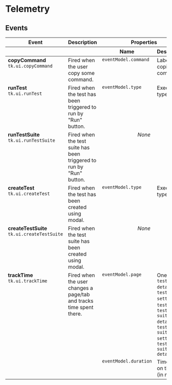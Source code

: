 # Telemetry

## Events

<table>
  <thead>
    <tr>
      <th>Event</th>
      <th>Description</th>
      <th colspan="2">Properties</th>
    </tr>
    <tr>
      <th colspan="2"></th>
      <th>Name</th>
      <th>Description</th>
    </tr>
  </thead>
  <tbody>
    <tr valign="top">
      <td rowspan="1">
        <strong>copyCommand</strong><br>
        <code>tk.ui.copyCommand</code>
      </td>
      <td rowspan="1">
        Fired when the user copy some command.
      </td>
      <td><code>eventModel.command</code></td>
      <td>Label of the copied command</td>
    </tr>
    <tr valign="top">
      <td rowspan="1">
        <strong>runTest</strong><br>
        <code>tk.ui.runTest</code>
      </td>
      <td rowspan="1">
        Fired when the test has been triggered to run by "Run" button.
      </td>
      <td><code>eventModel.type</code></td>
      <td>Executor type</td>
    </tr>
    <tr valign="top">
      <td rowspan="1">
        <strong>runTestSuite</strong><br>
        <code>tk.ui.runTestSuite</code>
      </td>
      <td rowspan="1">
        Fired when the test suite has been triggered to run by "Run" button.
      </td>
      <td colspan="2"><center><i>None</i></center></td>
    </tr>
    <tr valign="top">
      <td rowspan="1">
        <strong>createTest</strong><br>
        <code>tk.ui.createTest</code>
      </td>
      <td rowspan="1">
        Fired when the test has been created using modal.
      </td>
      <td><code>eventModel.type</code></td>
      <td>Executor type</td>
    </tr>
    <tr valign="top">
      <td rowspan="1">
        <strong>createTestSuite</strong><br>
        <code>tk.ui.createTestSuite</code>
      </td>
      <td rowspan="1">
        Fired when the test suite has been created using modal.
      </td>
      <td colspan="2"><center><i>None</i></center></td>
    </tr>
    <tr valign="top">
      <td rowspan="2">
        <strong>trackTime</strong><br>
        <code>tk.ui.trackTime</code>
      </td>
      <td rowspan="2">
        Fired when the user changes a page/tab and tracks time spent there.
      </td>
      <td><code>eventModel.page</code></td>
      <td>One of: <code>tests-details</code>, <code>tests-settings</code>, <code>tests-list</code>, <code>test-suites-details</code>, <code>test-suites-settings</code>, <code>test-suites-details</code></td>
    </tr>
    <tr valign="top">
      <td><code>eventModel.duration</code></td>
      <td>Time spent on the page (in ms)</td>
    </tr>
  </tbody>
</table>
